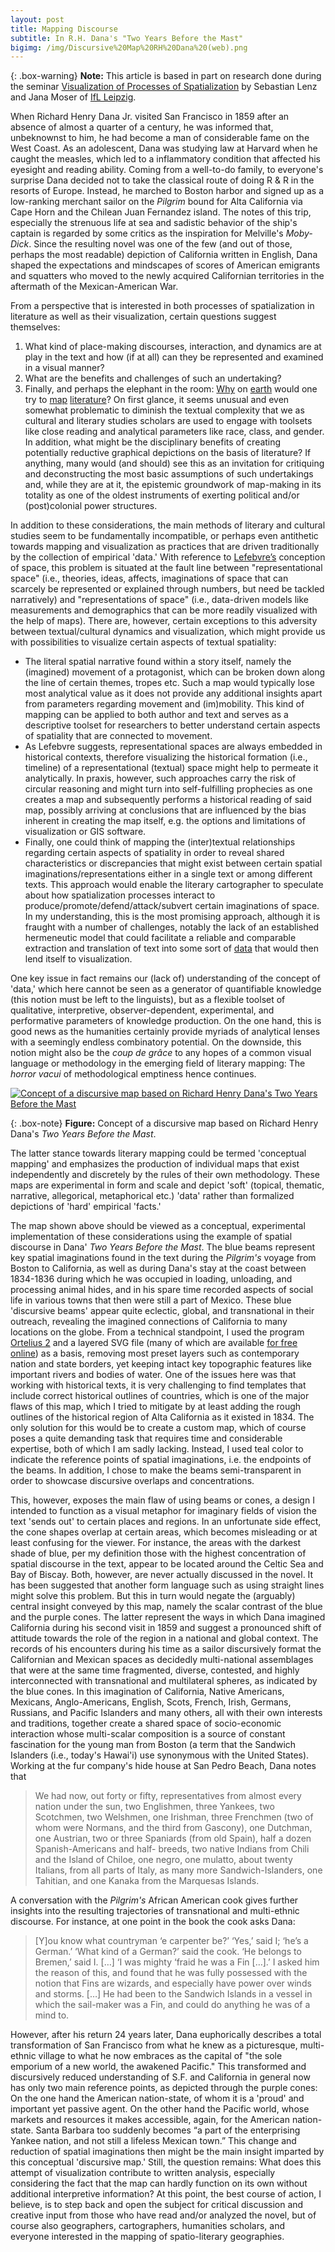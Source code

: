 ```yaml
---
layout: post
title: Mapping Discourse
subtitle: In R.H. Dana's "Two Years Before the Mast"
bigimg: /img/Discursive%20Map%20RH%20Dana%20(web).png
---
```

{: .box-warning}
**Note:** This article is based in part on research done during the seminar [Visualization of Processes of Spatialization](https://research.uni-leipzig.de/~sfb1199/event/visualization-of-processes-of-spatialization/) by Sebastian Lenz and Jana Moser of [IfL Leipzig](https://www.ifl-leipzig.de/en).

When Richard Henry Dana Jr. visited San Francisco in 1859 after an absence of almost a quarter of a century, he was informed that, unbeknownst to him, he had become a man of considerable fame on the West Coast. As an adolescent, Dana was studying law at Harvard when he caught the measles, which led to a inflammatory condition that affected his eyesight and reading ability. Coming from a well-to-do family, to everyone's surprise Dana decided not to take the classical route of doing R & R in the resorts of Europe. Instead, he marched to Boston harbor and signed up as a low-ranking merchant sailor on the *Pilgrim* bound for Alta California via Cape Horn and the Chilean Juan Fernandez island. The notes of this trip, especially the strenuous life at sea and sadistic behavior of the ship's captain is regarded by some critics as the inspiration for Melville's *Moby-Dick*. Since the resulting novel was one of the few (and out of those, perhaps the most readable) depiction of California written in English, Dana shaped the expectations and mindscapes of scores of American emigrants and squatters who moved to the newly acquired Californian territories in the aftermath of the Mexican-American War.

From a perspective that is interested in both processes of spatialization in literature as well as their visualization, certain questions suggest themselves:

1. What kind of place-making discourses, interaction, and dynamics are at play in the text and how (if at all) can they be represented and examined in a visual manner?
2. What are the benefits and challenges of such an undertaking?
3. Finally, and perhaps the elephant in the room: [Why](https://literarygeographies.net/index.php/LitGeogs) on [earth](http://www.lancaster.ac.uk/fass/projects/spatialhum.wordpress/) would one try to [map](http://www.literaturatlas.eu/en) [literature](https://www.nanocrit.com/issues/issue1/literary-cartography-narrative-spatially-symbolic-act)? On first glance, it seems unusual and even somewhat problematic to diminish the textual complexity that we as cultural and literary studies scholars are used to engage with toolsets like close reading and analytical parameters like race, class, and gender. In addition, what might be the disciplinary benefits of creating potentially reductive graphical depictions on the basis of literature? If anything, many would (and should) see this as an invitation for critiquing and deconstructing the most basic assumptions of such undertakings and, while they are at it, the epistemic groundwork of map-making in its totality as one of the oldest instruments of exerting political and/or (post)colonial power structures.

In addition to these considerations, the main methods of literary and cultural studies seem to be fundamentally incompatible, or perhaps even antithetic towards mapping and visualization as practices that are driven traditionally by the collection of empirical 'data.' With reference to [Lefebvre’s](http://www.hannahwinkle.com/ccm/Lefebvre.htm) conception of space, this problem is situated at the fault line between "representational space" (i.e., theories, ideas, affects, imaginations of space that can scarcely be represented or explained through numbers, but need be tackled narratively) and "representations of space" (i.e., data-driven models like measurements and demographics that can be more readily visualized with the help of maps). There are, however, certain exceptions to this adversity between textual/cultural dynamics and visualization, which might provide us with possibilities to visualize certain aspects of textual spatiality:

* The literal spatial narrative found within a story itself, namely the (imagined) movement of a protagonist, which can be broken down along the line of certain themes, tropes etc. Such a map would typically lose most analytical value as it does not provide any additional insights apart from parameters regarding movement and (im)mobility. This kind of mapping can be applied to both author and text and serves as a descriptive toolset for researchers to better understand certain aspects of spatiality that are connected to movement.
* As Lefebvre suggests, representational spaces are always embedded in historical contexts, therefore visualizing the historical formation (i.e., timeline) of a representational (textual) space might help to permeate it analytically. In praxis, however, such approaches carry the risk of circular reasoning and might turn into self-fulfilling prophecies as one creates a map and subsequently performs a historical reading of said map, possibly arriving at conclusions that are influenced by the bias inherent in creating the map itself, e.g. the options and limitations of visualization or GIS software.
* Finally, one could think of mapping the (inter)textual relationships regarding certain aspects of spatiality in order to reveal shared characteristics or discrepancies that might exist between certain spatial imaginations/representations either in a single text or among different texts. This approach would enable the literary cartographer to speculate about how spatialization processes interact to produce/promote/defend/attack/subvert certain imaginations of space. In my understanding, this is the most promising approach, although it is fraught with a number of challenges, notably the lack of an established hermeneutic model that could facilitate a reliable and comparable extraction and translation of text into some sort of [data](http://www.digitalhumanities.org/dhq/vol/5/1/000091/000091.html) that would then lend itself to visualization.

One key issue in fact remains our (lack of) understanding of the concept of 'data,' which here cannot be seen as a generator of quantifiable knowledge (this notion must be left to the linguists), but as a flexible toolset of qualitative, interpretive, observer-dependent, experimental, and performative parameters of knowledge production. On the one hand, this is good news as the humanities certainly provide myriads of analytical lenses with a seemingly endless combinatory potential. On the downside, this notion might also be the *coup de grâce* to any hopes of a common visual language or methodology in the emerging field of literary mapping: The *horror vacui* of methodological emptiness hence continues.

[![Concept of a discursive map based on Richard Henry Dana's *Two Years Before the Mast*](/img/Discursive%20Map%20RH%20Dana%20(web).png)](/img/Discursive%20Map%20RH%20Dana%20(web).png)

{: .box-note}
**Figure:** Concept of a discursive map based on Richard Henry Dana's *Two Years Before the Mast*.

The latter stance towards literary mapping could be termed 'conceptual mapping' and emphasizes the production of individual maps that exist independently and discretely by the rules of their own methodology. These maps are experimental in form and scale and depict 'soft' (topical, thematic, narrative, allegorical, metaphorical etc.) 'data' rather than formalized depictions of 'hard' empirical 'facts.'

The map shown above should be viewed as a conceptual, experimental implementation of these considerations using the example of spatial discourse in Dana' *Two Years Before the Mast*. The blue beams represent key spatial imaginations found in the text during the *Pilgrim's* voyage from Boston to California, as well as during Dana's stay at the coast between 1834-1836 during which he was occupied in loading, unloading, and processing animal hides, and in his spare time recorded aspects of social life in various towns that then were still a part of Mexico. These blue 'discursive beams' appear quite eclectic, global, and transnational in their outreach, revealing the imagined connections of California to many locations on the globe. From a technical standpoint, I used the program [Ortelius 2](https://www.mapdiva.com/ortelius/ortl2-user-guide/welcome-to-ortelius-2/) and a layered SVG file (many of which are available [for free online](https://commons.wikimedia.org/wiki/Category:SVG_maps)) as a basis, removing most preset layers such as contemporary nation and state borders, yet keeping intact key topographic features like important rivers and bodies of water. One of the issues here was that working with historical texts, it is very challenging to find templates that include correct historical outlines of countries, which is one of the major flaws of this map, which I tried to mitigate by at least adding the rough outlines of the historical region of Alta California as it existed in 1834. The only solution for this would be to create a custom map, which of course poses a quite demanding task that requires time and considerable expertise, both of which I am sadly lacking. Instead, I used teal color to indicate the reference points of spatial imaginations, i.e. the endpoints of the beams. In addition, I chose to make the beams semi-transparent in order to showcase discursive overlaps and concentrations.

This, however, exposes the main flaw of using beams or cones, a design I intended to function as a visual metaphor for imaginary fields of vision the text 'sends out' to certain places and regions. In an unfortunate side effect, the cone shapes overlap at certain areas, which becomes misleading or at least confusing for the viewer. For instance, the areas with the darkest shade of blue, per my definition those with the highest concentration of spatial discourse in the text, appear to be located around the Celtic Sea and Bay of Biscay. Both, however, are never actually discussed in the novel. It has been suggested that another form language such as using straight lines might solve this problem. But this in turn would negate the (arguably) central insight conveyed by this map, namely the scalar contrast of the blue and the purple cones. The latter represent the ways in which Dana imagined California during his second visit in 1859 and suggest a pronounced shift of attitude towards the role of the region in a national and global context. The records of his encounters during his time as a sailor discursively format the Californian and Mexican spaces as decidedly multi-national assemblages that were at the same time fragmented, diverse, contested, and highly interconnected with transnational and multilateral spheres, as indicated by the blue cones. In this imagination of California, Native Americans, Mexicans, Anglo-Americans, English, Scots, French, Irish, Germans, Russians, and Pacific Islanders and many others, all with their own interests and traditions, together create a shared space of socio-economic interaction whose multi-scalar composition is a source of constant fascination for the young man from Boston (a term that the Sandwich Islanders (i.e., today's Hawai'i) use synonymous with the United States). Working at the fur company's hide house at San Pedro Beach, Dana notes that

>We had now, out forty or fifty, representatives from almost every nation under the sun, two Englishmen, three Yankees, two Scotchmen, two Welshmen, one Irishman, three Frenchmen (two of whom were Normans, and the third from Gascony), one Dutchman, one Austrian, two or three Spaniards (from old Spain), half a dozen Spanish-Americans and half- breeds, two native Indians from Chili and the Island of Chiloe, one negro, one mulatto, about twenty Italians, from all parts of Italy, as many more Sandwich-Islanders, one Tahitian, and one Kanaka from the Marquesas Islands.

A conversation with the *Pilgrim's* African American cook gives further insights into the resulting trajectories of transnational and multi-ethnic discourse. For instance, at one point in the book the cook asks Dana:

>\[Y\]ou know what countryman ‘e carpenter be?’ ‘Yes,’ said I; ‘he’s a German.’ ‘What kind of a German?’ said the cook. ‘He belongs to Bremen,’ said I. \[…\] ‘I was mighty ‘fraid he was a Fin \[…\].’ I asked him the reason of this, and found that he was fully possessed with the notion that Fins are wizards, and especially have power over winds and storms. \[…\] He had been to the Sandwich Islands in a vessel in which the sail-maker was a Fin, and could do anything he was of a mind to.

However, after his return 24 years later, Dana euphorically describes a total transformation of San Francisco from what he knew as a picturesque, multi-ethnic village to what he now embraces as the capital of "the sole emporium of a new world, the awakened Pacific." This transformed and discursively reduced understanding of S.F. and California in general now has only two main reference points, as depicted through the purple cones: On the one hand the American nation-state, of whom it is a 'proud' and important yet passive agent. On the other hand the Pacific world, whose markets and resources it makes accessible, again, for the American nation-state. Santa Barbara too suddenly becomes “a part of the enterprising Yankee nation, and not still a lifeless Mexican town.” This change and reduction of spatial imaginations then might be the main insight imparted by this conceptual 'discursive map.' Still, the question remains: What does this attempt of visualization contribute to written analysis, especially considering the fact that the map can hardly function on its own without additional interpretive information? At this point, the best course of action, I believe, is to step back and open the subject for critical discussion and creative input from those who have read and/or analyzed the novel, but of course also geographers, cartographers, humanities scholars, and everyone interested in the mapping of spatio-literary geographies.
